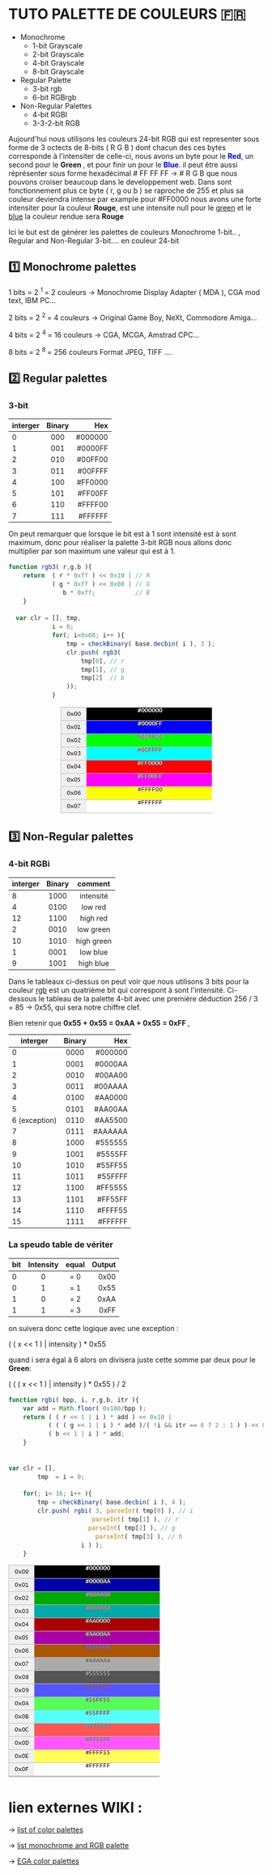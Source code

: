 # **TUTO PALETTE DE COULEURS** :fr:

* Monochrome
  * 1-bit Grayscale
  * 2-bit Grayscale
  * 4-bit Grayscale
  * 8-bit Grayscale 
* Regular Palette
  * 3-bit rgb
  * 6-bit RGBrgb
* Non-Regular Palettes
  * 4-bit RGBI
  * 3-3-2-bit RGB
  
Aujourd'hui nous utilisons les couleurs 24-bit RGB qui est representer sous forme de 3 octects de 8-bits ( R G B ) dont chacun des ces bytes corresponde 
à l'intensiter de celle-ci, nous avons un byte pour le <span style="color:blue"><b>Red</b></span>, un second pour le <b> Green </b>, 
et pour finir un pour le <span style="color:blue"><b>Blue</b></span>. il peut être aussi réprésenter sous forme hexadécimal # FF FF FF &rarr; # R G B
que  nous pouvons croiser beaucoup dans le developpement web. Dans sont fonctionnement 
plus ce byte ( r, g ou  b ) se raproche de 255 et plus sa couleur deviendra  intense par example pour #FF0000 nous avons une forte intensiter pour la couleur <b>Rouge</b>,
est une intensite null pour le <u>green</u> et le <u>blue</u> la couleur rendue sera <b>Rouge</b>

Ici le but est de générer les palettes de couleurs Monochrome 1-bit.. , Regular and Non-Regular 3-bit.... en couleur 24-bit  

## :one: Monochrome palettes
  
1 bits = 2 <sup> 1 </sup> = 2 couleurs &rarr; Monochrome Display Adapter ( MDA ), CGA mod text, IBM PC...

2 bits = 2 <sup> 2 </sup> = 4 couleurs  &rarr; Original Game Boy, NeXt, Commodore Amiga...

4 bits = 2 <sup> 4 </sup> = 16 couleurs &rarr; CGA, MCGA, Amstrad CPC...

8 bits = 2 <sup> 8 </sup> = 256 couleurs Format JPEG, TIFF .... 

## :two: Regular palettes
### 3-bit 

| interger      | Binary        | Hex    |
| ------------- |:-------------:| -----: |
| 0             | 000           | #000000|
| 1             | 001           | #0000FF|
| 2             | 010           | #00FF00|
| 3             | 011           | #00FFFF|
| 4             | 100           | #FF0000|
| 5             | 101           | #FF00FF|
| 6             | 110           | #FFFF00|
| 7             | 111           | #FFFFFF|

On peut remarquer que lorsque le bit est à 1 sont intensité est à sont maximum, donc pour réaliser la palette 3-bit RGB
nous allons donc multiplier par son maximum une valeur qui est à 1.

```javascript
function rgb3( r,g,b ){
	return  ( r * 0xff ) << 0x10 | // R
            ( g * 0xff ) << 0x08 | // G
			   b * 0xff;           // B
	}
  
  var clr = [], tmp,
			i = 0;
			for(; i<0x08; i++ ){
				tmp = checkBinary( base.decbin( i ), 3 );
				clr.push( rgb3(
					tmp[0], // r
					tmp[1], // g
					tmp[2]  // b
				));
			}
```
<center><img src="https://github.com/devGnode/JSCanvasWorker/blob/master/js/cp437/3bit.png"></center>

## :three: Non-Regular palettes
### 4-bit RGBi

| interger  | Binary | comment   |
|:----------|:------:|:---------:|
| 8         | 1000   | intensité |
| 4         | 0100   | low red   |
| 12        | 1100   | high red  |
| 2         | 0010   | low green |
| 10        | 1010   | high green|
| 1         | 0001   | low blue  |
| 9         | 1001   | high blue |

Dans le tableaux ci-dessus on peut voir que nous utilisons 3 bits pour la couleur <u>rgb</u> est un quatrième bit qui correspont à sont l'intensité.
Ci-dessous le tableau de la palette 4-bit avec une première déduction 256 / 3 = 85 &rarr; 0x55, qui sera notre chiffre clef.

Bien retenir que <b>0x55 + 0x55 = 0xAA + 0x55 = 0xFF </b>, 

| interger      | Binary        | Hex    |
| ------------- |:-------------:| -----: |
| 0             | 0000          | #000000|
| 1             | 0001          | #0000AA|
| 2             | 0010          | #00AA00|
| 3             | 0011          | #00AAAA|
| 4             | 0100          | #AA0000|
| 5             | 0101          | #AA00AA|
| 6 (exception) | 0110          | #AA5500|
| 7             | 0111          | #AAAAAA|
| 8             | 1000          | #555555|
| 9             | 1001          | #5555FF|
| 10            | 1010          | #55FF55|
| 11            | 1011          | #55FFFF|
| 12            | 1100          | #FF5555|
| 13            | 1101          | #FF55FF|
| 14            | 1110          | #FFFF55|
| 15            | 1111          | #FFFFFF|

### La speudo table de vériter

| bit           | Intensity     | equal | Output |
| ------------- |:-------------:|:-----:| -----: |
| 0             | 0             | = 0   | 0x00   |
| 0             | 1             | = 1   | 0x55   |
| 1             | 0             | = 2   | 0xAA   |
| 1             | 1             | = 3   | 0xFF   |

on suivera donc cette logique avec une exception : 

 ( ( x << 1 ) | intensity ) * 0x55
 
 quand i sera égal à 6 alors on divisera juste cette somme par deux pour le <b>Green</b>:
 
  ( ( ( x << 1 ) | intensity ) * 0x55 ) / 2
 
```javascript
function rgbi( bpp, i, r,g,b, itr ){
	var add = Math.floor( 0x100/bpp );
	return ( ( r << 1 | i ) * add ) << 0x10 |
		   ( ( ( g << 1 | i ) * add )/( !i && itr == 6 ? 2 : 1 ) ) << 0x08 |
		   ( b << 1 | i ) * add;
	}
  
  
var clr = [],
		tmp  = i = 0;
		
	for(; i< 16; i++ ){
		tmp = checkBinary( base.decbin( i ), 4 );
		clr.push( rgbi( 3, parseInt( tmp[0] ), // i
					   parseInt( tmp[1] ), // r
					  parseInt( tmp[2] ), // g
						parseInt( tmp[3] ), // b
					i ) );
	}
```

<img src="https://github.com/devGnode/JSCanvasWorker/blob/master/js/cp437/4rgbi.png">

# lien externes WIKI :

&rarr; [list of color palettes]( https://en.wikipedia.org/wiki/List_of_color_palettes )

&rarr; [  list monochrome and RGB palette ](https://en.wikipedia.org/wiki/List_of_monochrome_and_RGB_palettes)

&rarr; [EGA color palettes](https://fr.wikipedia.org/wiki/Color_Graphics_Adapter)
